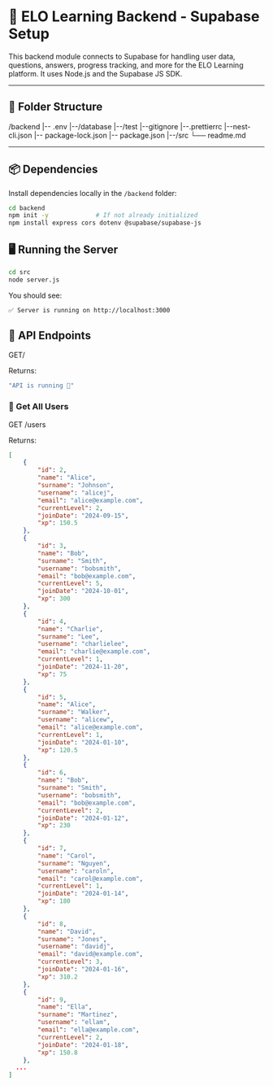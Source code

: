 # 🚀 ELO Learning Backend - Supabase Setup

This backend module connects to Supabase for handling user data, questions, answers, progress tracking, and more for the ELO Learning platform. It uses Node.js and the Supabase JS SDK.

---

## 📁 Folder Structure

/backend
|-- .env
|--/database
|--/test
|--gitignore
|--.prettierrc
|--nest-cli.json
|-- package-lock.json
|-- package.json
|--/src
└── readme.md

---

## 📦 Dependencies

Install dependencies locally in the `/backend` folder:

```bash
cd backend
npm init -y             # If not already initialized
npm install express cors dotenv @supabase/supabase-js
```

## 🖥️ Running the Server

```bash
cd src
node server.js
```

You should see:

```bash
✅ Server is running on http://localhost:3000
```

## 🔁 API Endpoints

GET/

Returns:

```bash
"API is running 🎉"
```

### 👤 Get All Users

GET /users

Returns:

```json
[
    {
        "id": 2,
        "name": "Alice",
        "surname": "Johnson",
        "username": "alicej",
        "email": "alice@example.com",
        "currentLevel": 2,
        "joinDate": "2024-09-15",
        "xp": 150.5
    },
    {
        "id": 3,
        "name": "Bob",
        "surname": "Smith",
        "username": "bobsmith",
        "email": "bob@example.com",
        "currentLevel": 5,
        "joinDate": "2024-10-01",
        "xp": 300
    },
    {
        "id": 4,
        "name": "Charlie",
        "surname": "Lee",
        "username": "charlielee",
        "email": "charlie@example.com",
        "currentLevel": 1,
        "joinDate": "2024-11-20",
        "xp": 75
    },
    {
        "id": 5,
        "name": "Alice",
        "surname": "Walker",
        "username": "alicew",
        "email": "alice@example.com",
        "currentLevel": 1,
        "joinDate": "2024-01-10",
        "xp": 120.5
    },
    {
        "id": 6,
        "name": "Bob",
        "surname": "Smith",
        "username": "bobsmith",
        "email": "bob@example.com",
        "currentLevel": 2,
        "joinDate": "2024-01-12",
        "xp": 230
    },
    {
        "id": 7,
        "name": "Carol",
        "surname": "Nguyen",
        "username": "caroln",
        "email": "carol@example.com",
        "currentLevel": 1,
        "joinDate": "2024-01-14",
        "xp": 180
    },
    {
        "id": 8,
        "name": "David",
        "surname": "Jones",
        "username": "davidj",
        "email": "david@example.com",
        "currentLevel": 3,
        "joinDate": "2024-01-16",
        "xp": 310.2
    },
    {
        "id": 9,
        "name": "Ella",
        "surname": "Martinez",
        "username": "ellam",
        "email": "ella@example.com",
        "currentLevel": 2,
        "joinDate": "2024-01-18",
        "xp": 150.8
    },
  ...
]
```
